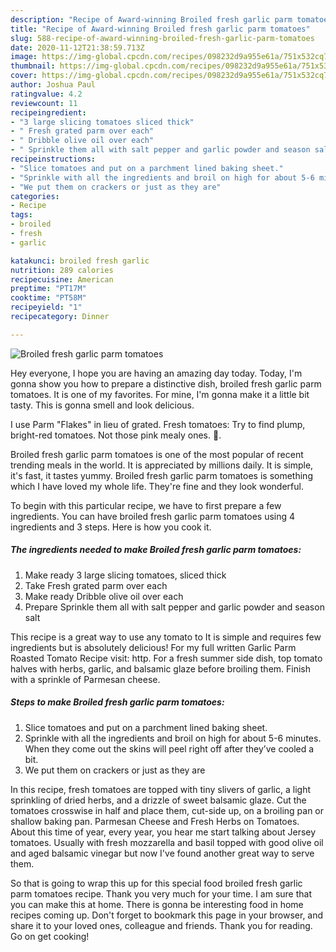 ```yaml
---
description: "Recipe of Award-winning Broiled fresh garlic parm tomatoes"
title: "Recipe of Award-winning Broiled fresh garlic parm tomatoes"
slug: 588-recipe-of-award-winning-broiled-fresh-garlic-parm-tomatoes
date: 2020-11-12T21:38:59.713Z
image: https://img-global.cpcdn.com/recipes/098232d9a955e61a/751x532cq70/broiled-fresh-garlic-parm-tomatoes-recipe-main-photo.jpg
thumbnail: https://img-global.cpcdn.com/recipes/098232d9a955e61a/751x532cq70/broiled-fresh-garlic-parm-tomatoes-recipe-main-photo.jpg
cover: https://img-global.cpcdn.com/recipes/098232d9a955e61a/751x532cq70/broiled-fresh-garlic-parm-tomatoes-recipe-main-photo.jpg
author: Joshua Paul
ratingvalue: 4.2
reviewcount: 11
recipeingredient:
- "3 large slicing tomatoes sliced thick"
- " Fresh grated parm over each"
- " Dribble olive oil over each"
- " Sprinkle them all with salt pepper and garlic powder and season salt"
recipeinstructions:
- "Slice tomatoes and put on a parchment lined baking sheet."
- "Sprinkle with all the ingredients and broil on high for about 5-6 minutes. When they come out the skins will peel right off after they’ve cooled a bit."
- "We put them on crackers or just as they are"
categories:
- Recipe
tags:
- broiled
- fresh
- garlic

katakunci: broiled fresh garlic 
nutrition: 289 calories
recipecuisine: American
preptime: "PT17M"
cooktime: "PT58M"
recipeyield: "1"
recipecategory: Dinner

---
```



![Broiled fresh garlic parm tomatoes](https://img-global.cpcdn.com/recipes/098232d9a955e61a/751x532cq70/broiled-fresh-garlic-parm-tomatoes-recipe-main-photo.jpg)

Hey everyone, I hope you are having an amazing day today. Today, I'm gonna show you how to prepare a distinctive dish, broiled fresh garlic parm tomatoes. It is one of my favorites. For mine, I'm gonna make it a little bit tasty. This is gonna smell and look delicious.

I use Parm &#34;Flakes&#34; in lieu of grated. Fresh tomatoes: Try to find plump, bright-red tomatoes. Not those pink mealy ones. 🍅.

Broiled fresh garlic parm tomatoes is one of the most popular of recent trending meals in the world. It is appreciated by millions daily. It is simple, it's fast, it tastes yummy. Broiled fresh garlic parm tomatoes is something which I have loved my whole life. They're fine and they look wonderful.


To begin with this particular recipe, we have to first prepare a few ingredients. You can have broiled fresh garlic parm tomatoes using 4 ingredients and 3 steps. Here is how you cook it.

<!--inarticleads1-->

##### The ingredients needed to make Broiled fresh garlic parm tomatoes:

1. Make ready 3 large slicing tomatoes, sliced thick
1. Take  Fresh grated parm over each
1. Make ready  Dribble olive oil over each
1. Prepare  Sprinkle them all with salt pepper and garlic powder and season salt


This recipe is a great way to use any tomato to It is simple and requires few ingredients but is absolutely delicious! For my full written Garlic Parm Roasted Tomato Recipe visit: http. For a fresh summer side dish, top tomato halves with herbs, garlic, and balsamic glaze before broiling them. Finish with a sprinkle of Parmesan cheese. 

<!--inarticleads2-->

##### Steps to make Broiled fresh garlic parm tomatoes:

1. Slice tomatoes and put on a parchment lined baking sheet.
1. Sprinkle with all the ingredients and broil on high for about 5-6 minutes. When they come out the skins will peel right off after they’ve cooled a bit.
1. We put them on crackers or just as they are


In this recipe, fresh tomatoes are topped with tiny slivers of garlic, a light sprinkling of dried herbs, and a drizzle of sweet balsamic glaze. Cut the tomatoes crosswise in half and place them, cut-side up, on a broiling pan or shallow baking pan. Parmesan Cheese and Fresh Herbs on Tomatoes. About this time of year, every year, you hear me start talking about Jersey tomatoes. Usually with fresh mozzarella and basil topped with good olive oil and aged balsamic vinegar but now I&#39;ve found another great way to serve them. 

So that is going to wrap this up for this special food broiled fresh garlic parm tomatoes recipe. Thank you very much for your time. I am sure that you can make this at home. There is gonna be interesting food in home recipes coming up. Don't forget to bookmark this page in your browser, and share it to your loved ones, colleague and friends. Thank you for reading. Go on get cooking!
